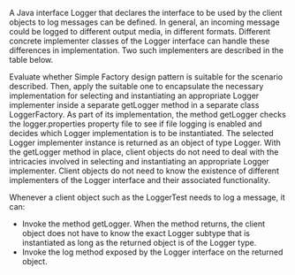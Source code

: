 A Java interface Logger that declares the interface to be used by the client objects to log messages can be defined. In general, an incoming message could be logged to different output media, in different formats. Different concrete implementer classes of the Logger interface can handle these differences in implementation. Two such implementers are described in the table below.

Evaluate whether Simple Factory design pattern is suitable for the scenario described. Then, apply the suitable one to encapsulate the necessary implementation for selecting and instantiating an appropriate Logger implementer inside a separate getLogger method in a separate class LoggerFactory. As part of its implementation, the method getLogger checks the logger.properties property file to see if file logging is enabled and decides which Logger implementation is to be instantiated. 
The selected Logger implementer instance is returned as an object of type Logger.
With the getLogger method in place, client objects do not need to deal with the intricacies involved in selecting and instantiating an appropriate Logger implementer. Client objects do not need to know the existence of different implementers of the Logger interface and their associated functionality.

Whenever a client object such as the LoggerTest needs to log a message, it can:
- Invoke the method getLogger. When the method returns, the client object does not have to know the exact Logger subtype that is instantiated as long
as the returned object is of the Logger type.
- Invoke the log method exposed by the Logger interface on the returned
object.
